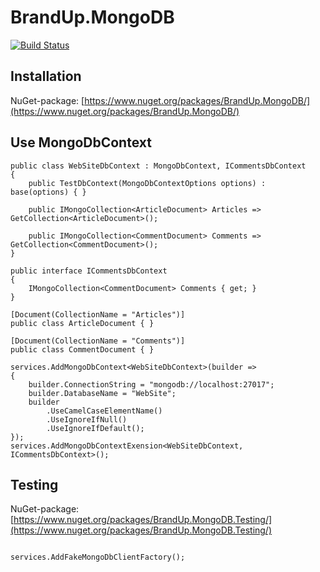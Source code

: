 # BrandUp.MongoDB

[![Build Status](https://dev.azure.com/brandup/BrandUp%20Core/_apis/build/status/BrandUp.Worker?branchName=master)](https://dev.azure.com/brandup/BrandUp%20Core/_build/latest?definitionId=14&branchName=master)

## Installation
NuGet-package: [https://www.nuget.org/packages/BrandUp.MongoDB/](https://www.nuget.org/packages/BrandUp.MongoDB/)

## Use MongoDbContext

```
public class WebSiteDbContext : MongoDbContext, ICommentsDbContext
{
	public TestDbContext(MongoDbContextOptions options) : base(options) { }

	public IMongoCollection<ArticleDocument> Articles => GetCollection<ArticleDocument>();
	
	public IMongoCollection<CommentDocument> Comments => GetCollection<CommentDocument>();
}

public interface ICommentsDbContext
{
	IMongoCollection<CommentDocument> Comments { get; }
}

[Document(CollectionName = "Articles")]
public class ArticleDocument { }

[Document(CollectionName = "Comments")]
public class CommentDocument { }

services.AddMongoDbContext<WebSiteDbContext>(builder =>
{
	builder.ConnectionString = "mongodb://localhost:27017";
	builder.DatabaseName = "WebSite";
	builder
		.UseCamelCaseElementName()
		.UseIgnoreIfNull()
		.UseIgnoreIfDefault();
});
services.AddMongoDbContextExension<WebSiteDbContext, ICommentsDbContext>();
```


## Testing

NuGet-package: [https://www.nuget.org/packages/BrandUp.MongoDB.Testing/](https://www.nuget.org/packages/BrandUp.MongoDB.Testing/)

```

services.AddFakeMongoDbClientFactory();

```